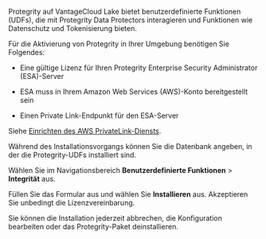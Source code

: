 Protegrity auf VantageCloud Lake bietet benutzerdefinierte Funktionen (UDFs), die mit Protegrity Data Protectors interagieren und Funktionen wie Datenschutz und Tokenisierung bieten.

Für die Aktivierung von Protegrity in Ihrer Umgebung benötigen Sie Folgendes:

-   Eine gültige Lizenz für Ihren Protegrity Enterprise Security Administrator (ESA)-Server

-   ESA muss in Ihrem Amazon Web Services (AWS)-Konto bereitgestellt sein

-   Einen Private Link-Endpunkt für den ESA-Server

Siehe [Einrichten des AWS PrivateLink-Diensts](https://docs.teradata.com/access/sources/dita/topic?dita:topicPath=clt1707128377930.dita).

Während des Installationsvorgangs können Sie die Datenbank angeben, in der die Protegrity-UDFs installiert sind.

Wählen Sie im Navigationsbereich **Benutzerdefinierte Funktionen** \> **Integrität** aus.

Füllen Sie das Formular aus und wählen Sie **Installieren** aus. Akzeptieren Sie unbedingt die Lizenzvereinbarung.

Sie können die Installation jederzeit abbrechen, die Konfiguration bearbeiten oder das Protegrity-Paket deinstallieren.
